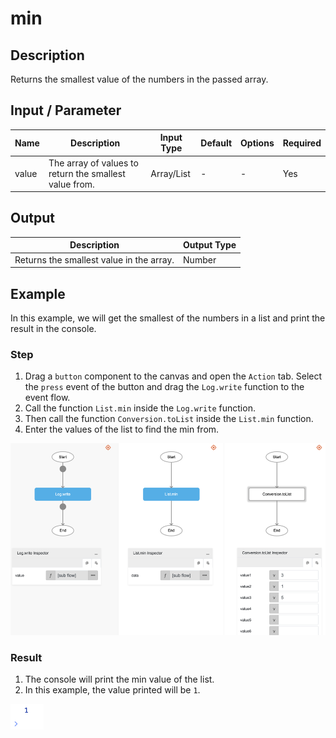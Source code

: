 # min

## Description

Returns the smallest value of the numbers in the passed array.

## Input / Parameter

| Name | Description | Input Type | Default | Options | Required |
| ------ | ------ | ------ | ------ | ------ | ------ |
| value | The array of values to return the smallest value from. | Array/List | - | - | Yes |

## Output

| Description | Output Type |
| ------ | ------ |
| Returns the smallest value in the array. | Number |

## Example

In this example, we will get the smallest of the numbers in a list and print the result in the console.

### Step

1. Drag a `button` component to the canvas and open the `Action` tab. Select the `press` event of the button and drag the `Log.write` function to the event flow.
2. Call the function `List.min` inside the `Log.write` function.
3. Then call the function `Conversion.toList` inside the `List.min` function.
4. Enter the values of the list to find the min from.

![](./min-step-1.png)

### Result

1. The console will print the min value of the list.
2. In this example, the value printed will be `1`.

![](./min-result-1.png)